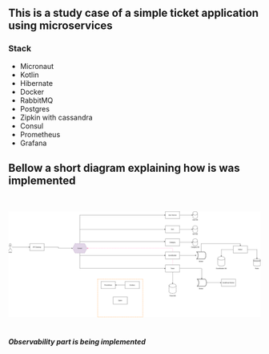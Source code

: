 ## This is a study case of a simple ticket application using microservices

### Stack
* Micronaut
* Kotlin
* Hibernate
* Docker
* RabbitMQ
* Postgres
* Zipkin with cassandra
* Consul
* Prometheus
* Grafana

## Bellow a short diagram explaining how is was implemented 
&nbsp;

<img src="imgs/diagram.png">&nbsp;




#### *Observability part is being implemented*